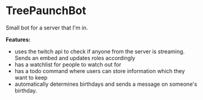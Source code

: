 # TreePaunchBot

Small bot for a server that I'm in.

**Features:**
  - uses the twitch api to check if anyone from the server is streaming. Sends an embed and updates roles accordingly
  - has a watchlist for people to watch out for
  - has a todo command where users can store information which they want to keep
  - automatically determines birthdays and sends a message on someone's birthday.
